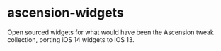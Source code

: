 # ascension-widgets
 Open sourced widgets for what would have been the Ascension tweak collection, porting iOS 14 widgets to iOS 13.
